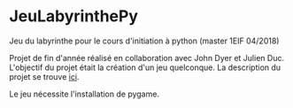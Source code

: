 # JeuLabyrinthePy
Jeu du labyrinthe pour le cours d'initiation à python (master 1EIF 04/2018)

Projet de fin d'année réalisé en collaboration avec John Dyer et Julien Duc.
L'objectif du projet était la création d'un jeu quelconque.
La description du projet se trouve [ici](https://github.com/warwood/JeuLabyrinthePy/blob/master/ProjetPython-DUC%20DYER%20GUERBOIS.pdf).

Le jeu nécessite l'installation de pygame.
